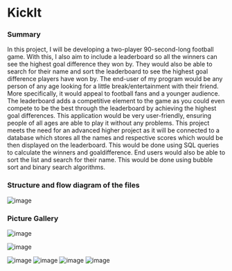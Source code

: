 # KickIt
### Summary
In this project, I will be developing a two-player 90-second-long football
game. With this, I also aim to include a leaderboard so all the winners can see
the highest goal difference they won by. They would also be able to search for
their name and sort the leaderboard to see the highest goal difference players
have won by.
The end-user of my program would be any person of any age looking for a
little break/entertainment with their friend. More specifically, it would appeal
to football fans and a younger audience. The leaderboard adds a competitive
element to the game as you could even compete to be the best through the
leaderboard by achieving the highest goal differences. This application would
be very user-friendly, ensuring people of all ages are able to play it without
any problems.
This project meets the need for an advanced higher project as it will be
connected to a database which stores all the names and respective scores
which would be then displayed on the leaderboard. This would be done using
SQL queries to calculate the winners and goaldifference. End users would also
be able to sort the list and search for their name. This would be done using
bubble sort and binary search algorithms.

### Structure and flow diagram of the files

![image](https://user-images.githubusercontent.com/102497013/213954044-a59255ed-6071-435a-85f1-323ba2f11eaf.png)

### Picture Gallery

![image](https://user-images.githubusercontent.com/102497013/213954263-ee832334-c095-4b7f-a5c6-9061f578787e.png)

![image](https://user-images.githubusercontent.com/102497013/213954302-e8323ba3-8e92-49e6-94dd-680ed7c9c4bf.png)

![image](https://user-images.githubusercontent.com/102497013/213954342-1e66b715-5521-48e1-8372-3a21f5cc6eae.png)
![image](https://user-images.githubusercontent.com/102497013/213954369-5e9ec3b7-5e89-4669-a1fe-231fc31da7e6.png)
![image](https://user-images.githubusercontent.com/102497013/213954413-74abaa05-967d-4a64-bf36-e0ac512f5be2.png)
![image](https://user-images.githubusercontent.com/102497013/213954438-ac8b5f86-415c-4649-9ec7-cfd3f82eabe0.png)
